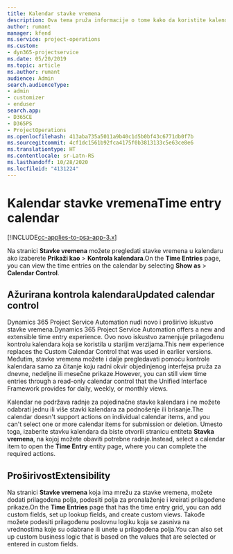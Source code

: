 ```yaml
---
title: Kalendar stavke vremena
description: Ova tema pruža informacije o tome kako da koristite kalendar stavke vremena.
author: rumant
manager: kfend
ms.service: project-operations
ms.custom:
- dyn365-projectservice
ms.date: 05/20/2019
ms.topic: article
ms.author: rumant
audience: Admin
search.audienceType:
- admin
- customizer
- enduser
search.app:
- D365CE
- D365PS
- ProjectOperations
ms.openlocfilehash: 413aba735a5011a9b40c1d5b0bf43c6771db0f7b
ms.sourcegitcommit: 4cf1dc1561b92fca4175f0b3813133c5e63ce8e6
ms.translationtype: HT
ms.contentlocale: sr-Latn-RS
ms.lasthandoff: 10/28/2020
ms.locfileid: "4131224"
---
```

# <a name="time-entry-calendar"></a><span data-ttu-id="1a0a1-103">Kalendar stavke vremena</span><span class="sxs-lookup"><span data-stu-id="1a0a1-103">Time entry calendar</span></span>

[!INCLUDE[cc-applies-to-psa-app-3.x](../includes/cc-applies-to-psa-app-3x.md)]

<span data-ttu-id="1a0a1-104">Na stranici **Stavke vremena** možete pregledati stavke vremena u kalendaru ako izaberete **Prikaži kao** \> **Kontrola kalendara**.</span><span class="sxs-lookup"><span data-stu-id="1a0a1-104">On the **Time Entries** page, you can view the time entries on the calendar by selecting **Show as** \> **Calendar Control**.</span></span>

## <a name="updated-calendar-control"></a><span data-ttu-id="1a0a1-105">Ažurirana kontrola kalendara</span><span class="sxs-lookup"><span data-stu-id="1a0a1-105">Updated calendar control</span></span>

<span data-ttu-id="1a0a1-106">Dynamics 365 Project Service Automation nudi novo i proširivo iskustvo stavke vremena.</span><span class="sxs-lookup"><span data-stu-id="1a0a1-106">Dynamics 365 Project Service Automation offers a new and extensible time entry experience.</span></span> <span data-ttu-id="1a0a1-107">Ovo novo iskustvo zamenjuje prilagođenu kontrolu kalendara koja se koristila u starijim verzijama.</span><span class="sxs-lookup"><span data-stu-id="1a0a1-107">This new experience replaces the Custom Calendar Control that was used in earlier versions.</span></span> <span data-ttu-id="1a0a1-108">Međutim, stavke vremena možete i dalje pregledavati pomoću kontrole kalendara samo za čitanje koju radni okvir objedinjenog interfejsa pruža za dnevne, nedeljne ili mesečne prikaze.</span><span class="sxs-lookup"><span data-stu-id="1a0a1-108">However, you can still view time entries through a read-only calendar control that the Unified Interface Framework provides for daily, weekly, or monthly views.</span></span>

<span data-ttu-id="1a0a1-109">Kalendar ne podržava radnje za pojedinačne stavke kalendara i ne možete odabrati jednu ili više stavki kalendara za podnošenje ili brisanje.</span><span class="sxs-lookup"><span data-stu-id="1a0a1-109">The calendar doesn't support actions on individual calendar items, and you can't select one or more calendar items for submission or deletion.</span></span> <span data-ttu-id="1a0a1-110">Umesto toga, izaberite stavku kalendara da biste otvorili stranicu entiteta **Stavka vremena**, na kojoj možete obaviti potrebne radnje.</span><span class="sxs-lookup"><span data-stu-id="1a0a1-110">Instead, select a calendar item to open the **Time Entry** entity page, where you can complete the required actions.</span></span>

## <a name="extensibility"></a><span data-ttu-id="1a0a1-111">Proširivost</span><span class="sxs-lookup"><span data-stu-id="1a0a1-111">Extensibility</span></span>

<span data-ttu-id="1a0a1-112">Na stranici **Stavke vremena** koja ima mrežu za stavke vremena, možete dodati prilagođena polja, podesiti polja za pronalaženje i kreirati prilagođene prikaze.</span><span class="sxs-lookup"><span data-stu-id="1a0a1-112">On the **Time Entries** page that has the time entry grid, you can add custom fields, set up lookup fields, and create custom views.</span></span> <span data-ttu-id="1a0a1-113">Takođe možete podesiti prilagođenu poslovnu logiku koja se zasniva na vrednostima koje su odabrane ili unete u prilagođena polja.</span><span class="sxs-lookup"><span data-stu-id="1a0a1-113">You can also set up custom business logic that is based on the values that are selected or entered in custom fields.</span></span>
